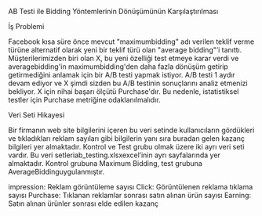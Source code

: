 AB Testi ile Bidding Yöntemlerinin Dönüşümünün Karşılaştırılması

İş Problemi

 Facebook kısa süre önce mevcut "maximumbidding" adı verilen teklif verme türüne alternatif
 olarak yeni bir teklif türü olan "average bidding"’i tanıttı. Müşterilerimizden biri olan X,
 bu yeni özelliği test etmeye karar verdi ve averagebidding'in maximumbidding'den daha fazla dönüşüm
 getirip getirmediğini anlamak için bir A/B testi yapmak istiyor. A/B testi 1 aydır devam ediyor ve
 X şimdi sizden bu A/B testinin sonuçlarını analiz etmenizi bekliyor. X için nihai başarı ölçütü Purchase'dır. 
 Bu nedenle, istatistiksel testler için Purchase metriğine odaklanılmalıdır.


 Veri Seti Hikayesi

 Bir firmanın web site bilgilerini içeren bu veri setinde kullanıcıların gördükleri ve tıkladıkları
 reklam sayıları gibi bilgilerin yanı sıra buradan gelen kazanç bilgileri yer almaktadır. Kontrol ve Test
 grubu olmak üzere iki ayrı veri seti vardır. Bu veri setleriab_testing.xlsxexcel’inin ayrı sayfalarında yer
 almaktadır. Kontrol grubuna Maximum Bidding, test grubuna AverageBiddinguygulanmıştır.

 impression: Reklam görüntüleme sayısı
 Click: Görüntülenen reklama tıklama sayısı
 Purchase: Tıklanan reklamlar sonrası satın alınan ürün sayısı
 Earning: Satın alınan ürünler sonrası elde edilen kazanç
